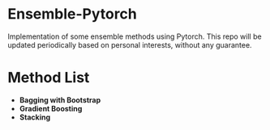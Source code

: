# Ensemble-Pytorch
 Implementation of some ensemble methods using Pytorch. This repo will be updated periodically based on personal interests, without any guarantee. 

# Method List
* **Bagging with Bootstrap**
* **Gradient Boosting**
* **Stacking**